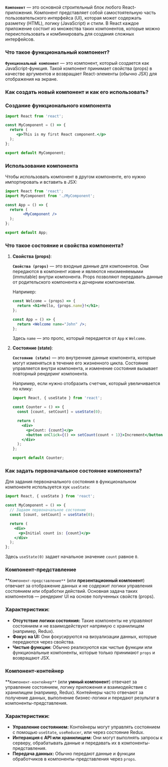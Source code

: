 **`Компонент`** — это основной строительный блок любого React-приложения. Компонент представляет собой самостоятельную часть пользовательского интерфейса (UI), которая может содержать разметку (HTML), логику (JavaScript) и стили. В React каждое приложение состоит из множества таких компонентов, которые можно переиспользовать и комбинировать для создания сложных интерфейсов.

### Что такое функциональный компонент?

**`Функциональный компонент`** — это компонент, который создается как JavaScript-функция. Такой компонент принимает свойства (props) в качестве аргументов и возвращает React-элементы (обычно JSX) для отображения на экране.

### Как создать новый компонент и как его использовать?

### Создание функционального компонента

```jsx
import React from 'react';

const MyComponent = () => {
  return (
     <p>This is my first React component.</p>
  );
};

export default MyComponent;
```

### Использование компонента

Чтобы использовать компонент в другом компоненте, его нужно импортировать и вставить в JSX:

```jsx
import React from 'react';
import MyComponent from './MyComponent';

const App = () => {
  return (
	    <MyComponent />
  );
};

export default App;
```

### Что такое состояние и свойства компонента?

1. **Свойства (props)**:
    
    **`Свойства (props)`** — это входные данные для компонентов. Они передаются в компонент извне и являются неизменяемыми (immutable) внутри компонента. Props позволяют передавать данные от родительского компонента к дочерним компонентам.
    
    Например:
    
    ```jsx
    const Welcome = (props) => {
      return <h1>Hello, {props.name}!</h1>;
    };
    
    const App = () => {
      return <Welcome name="John" />;
    };
    ```
    
    Здесь `name` — это пропс, который передается от `App` к `Welcome`.
    
2. **Состояние (state)**:
    
    **`Состояние (state)`** — это внутренние данные компонента, которые могут изменяться в течение его жизненного цикла. Состояние управляется внутри компонента, и изменение состояния вызывает повторный рендеринг компонента.
    
    Например, если нужно отобразить счетчик, который увеличивается по клику:
    
    ```jsx
    import React, { useState } from 'react';
    
    const Counter = () => {
      const [count, setCount] = useState(0);
    
      return (
        <div>
          <p>Count: {count}</p>
          <button onClick={() => setCount(count + 1)}>Increment</button>
        </div>
      );
    };
    
    export default Counter;
    ```
    

### Как задать первоначальное состояние компонента?

Для задания первоначального состояния в функциональном компоненте используется хук `useState`:

```jsx
import React, { useState } from 'react';

const MyComponent = () => {
  // Задаем первоначальное состояние
  const [count, setCount] = useState(0);

  return (
    <div>
      <p>Initial count is: {count}</p>
    </div>
  );
};
```

Здесь `useState(0)` задает начальное значение `count` равное `0`.

### Компонент-представление

**`Компонент-представление**` (или **презентационный компонент**) отвечает за отображение данных и не содержит логики управления состоянием или обработки действий. Основная задача таких компонентов — рендеринг UI на основе полученных свойств (props).

### Характеристики:

- **Отсутствие логики состояния:** Такие компоненты не управляют состоянием и не взаимодействуют напрямую с хранилищем (например, Redux).
- **Фокус на UI:** Они фокусируются на визуализации данных, которые передаются через свойства.
- **Чистые функции:** Обычно реализуются как чистые функции или функциональные компоненты, которые только принимают `props` и возвращают JSX.

### Компонент-контейнер

**`Компонент-контейнер**` (или **умный компонент**) отвечает за управление состоянием, логику приложения и взаимодействие с хранилищем (например, Redux). Контейнеры часто отвечают за получение данных, выполнение бизнес-логики и передают результат в компоненты-представления.

### Характеристики:

- **Управление состоянием:** Контейнеры могут управлять состоянием с помощью `useState`, `useReducer`, или через состояние Redux.
- **Интеракция с API или хранилищем:** Они могут выполнять запросы к серверу, обрабатывать данные и передавать их в компоненты-представления.
- **Передача данных:** Обычно передают данные и функции обработчиков в компоненты-представления через `props`.